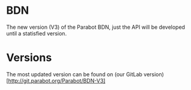 BDN
===

The new version (V3) of the Parabot BDN, just the API will be developed until a statisfied version.

Versions
===
The most updated version can be found on (our GitLab version)[http://git.parabot.org/Parabot/BDN-V3]